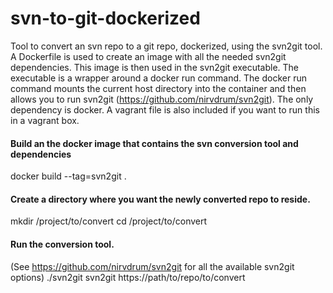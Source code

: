 svn-to-git-dockerized
=====================

Tool to convert an svn repo to a git repo, dockerized, using the svn2git tool. 
A Dockerfile is used to create an image with all the needed svn2git dependencies. This image is then used in the svn2git executable. The executable is a wrapper around a docker run command. The docker run command mounts the current host directory into the container and then allows you to run svn2git (https://github.com/nirvdrum/svn2git). The only dependency is docker.
A vagrant file is also included if you want to run this in a vagrant box.

#### Build an the docker image that contains the svn conversion tool and dependencies
docker build --tag=svn2git .

#### Create a directory where you want the newly converted repo to reside.
mkdir /project/to/convert
cd /project/to/convert

#### Run the conversion tool. 
(See https://github.com/nirvdrum/svn2git for all the available svn2git options)
./svn2git svn2git https://path/to/repo/to/convert
